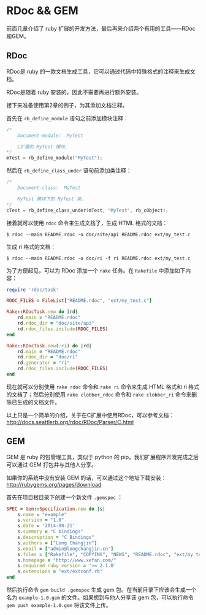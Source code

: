 # RDoc && GEM

前面几章介绍了 ruby 扩展的开发方法，最后再来介绍两个有用的工具——RDoc和GEM。

## RDoc

RDoc是 ruby 的一款文档生成工具，它可以通过代码中特殊格式的注释来生成文档。

RDoc是随着 ruby 安装的，因此不需要再进行额外安装。

接下来准备使用第2章的例子，为其添加文档注释。

首先在 `rb_define_module` 语句之前添加模块注释：

```C
/*
    Document-module:  MyTest

    C扩展的 MyTest 模块.
*/
mTest = rb_define_module("MyTest");
```

然后在 `rb_define_class_under` 语句前添加类注释：

```C
/*
    Document-class:  MyTest

    MyTest 模块下的 MyTest 类.
*/
cTest = rb_define_class_under(mTest, "MyTest", rb_cObject);
```

接着就可以使用 `rdoc` 命令来生成文档了，生成 HTML 格式的文档：

```
$ rdoc --main README.rdoc -o doc/site/api README.rdoc ext/my_test.c
```

生成 ri 格式的文档：

```
$ rdoc --main README.rdoc -o doc/ri -f ri README.rdoc ext/my_test.c
```

为了方便起见，可以为 RDoc 添加一个 `rake` 任务。在 `Rakefile` 中添加如下内容：

```Ruby
require 'rdoc/task'

RDOC_FILES = FileList["README.rdoc", "ext/my_test.c"]

Rake::RDocTask.new do |rd|
    rd.main = "README.rdoc"
    rd.rdoc_dir = "doc/site/api"
    rd.rdoc_files.include(RDOC_FILES)
end

Rake::RDocTask.new(:ri) do |rd|
    rd.main = "README.rdoc"
    rd.rdoc_dir = "doc/ri"
    rd.generator = "ri"
    rd.rdoc_files.include(RDOC_FILES)
end
```

现在就可以分别使用 `rake rdoc` 命令和 `rake ri` 命令来生成 HTML 格式和 ri 格式的文档了；然后分别使用 `rake clobber_rdoc` 命令和 `rake clobber_ri` 命令来删除已生成的文档文件。


以上只是一个简单的介绍，关于在C扩展中使用RDoc，可以参考文档： http://docs.seattlerb.org/rdoc/RDoc/Parser/C.html

## GEM

GEM 是 ruby 的包管理工具，类似于 python 的 pip。我们扩展程序开发完成之后可以通过 GEM 打包并与其他人分享。

如果你的系统中没有安装 GEM 的话，可以通过这个地址下载安装： http://rubygems.org/pages/download

首先在项目根目录下创建一个新文件 `.gemspec` ：

```Ruby
SPEC = Gem::Specification.new do |s|
    s.name = "example"
    s.version = "1.0"
    s.date = '2014-08-21'
    s.summary = "C bindings"
    s.description = "C Bindings"
    s.authors = ["Long Changjin"]
    s.email = ["admin@longchangjin.cn"]
    s.files = ["Rakefile", "COPYING", "NEWS", "README.rdoc", "ext/my_test.c", "ext/app.rb", "ext/extconf.rb"]
    s.homepage = "http://www.xefan.com/"
    s.required_ruby_version = '>= 2.1.0'
    s.extensions = "ext/extconf.rb"
end
```

然后执行命令 `gem build .gemspec` 生成 gem 包。在当前目录下应该会生成一个名为 `example-1.0.gem` 的文件。如果想到与他人分享该 gem 包，可以执行命令 `gem push example-1.0.gem` 将该文件上传。


